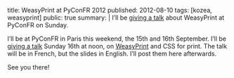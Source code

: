 title: WeasyPrint at PyConFR 2012
published: 2012-08-10
tags: [kozea, weasyprint]
public: true
summary: |
    I’ll be [giving a talk](http://www.pycon.fr/2012/schedule/presentation/16/)
    about WeasyPrint at PyConFR on Sunday.


I’ll be at PyConFR in Paris this weekend, the 15th and 16th September.
I’ll be [giving a talk](http://www.pycon.fr/2012/schedule/presentation/16/)
Sunday 16th at noon, on [WeasyPrint](http://weasyprint.org/) and CSS for print.
The talk will be in French, but the slides in English. I’ll post them here
afterwards.

See you there!
